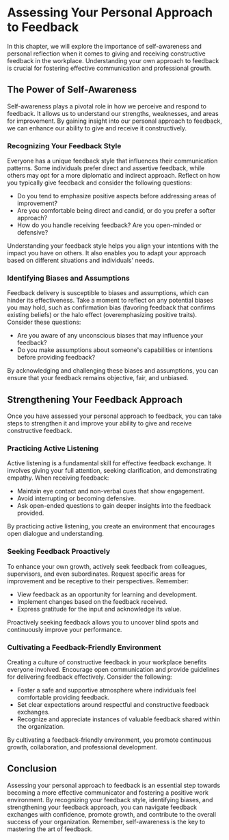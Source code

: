 # Assessing Your Personal Approach to Feedback

In this chapter, we will explore the importance of self-awareness and personal reflection when it comes to giving and receiving constructive feedback in the workplace. Understanding your own approach to feedback is crucial for fostering effective communication and professional growth.

## The Power of Self-Awareness

Self-awareness plays a pivotal role in how we perceive and respond to feedback. It allows us to understand our strengths, weaknesses, and areas for improvement. By gaining insight into our personal approach to feedback, we can enhance our ability to give and receive it constructively.

### Recognizing Your Feedback Style

Everyone has a unique feedback style that influences their communication patterns. Some individuals prefer direct and assertive feedback, while others may opt for a more diplomatic and indirect approach. Reflect on how you typically give feedback and consider the following questions:

- Do you tend to emphasize positive aspects before addressing areas of improvement?
- Are you comfortable being direct and candid, or do you prefer a softer approach?
- How do you handle receiving feedback? Are you open-minded or defensive?

Understanding your feedback style helps you align your intentions with the impact you have on others. It also enables you to adapt your approach based on different situations and individuals' needs.

### Identifying Biases and Assumptions

Feedback delivery is susceptible to biases and assumptions, which can hinder its effectiveness. Take a moment to reflect on any potential biases you may hold, such as confirmation bias (favoring feedback that confirms existing beliefs) or the halo effect (overemphasizing positive traits). Consider these questions:

- Are you aware of any unconscious biases that may influence your feedback?
- Do you make assumptions about someone's capabilities or intentions before providing feedback?

By acknowledging and challenging these biases and assumptions, you can ensure that your feedback remains objective, fair, and unbiased.

## Strengthening Your Feedback Approach

Once you have assessed your personal approach to feedback, you can take steps to strengthen it and improve your ability to give and receive constructive feedback.

### Practicing Active Listening

Active listening is a fundamental skill for effective feedback exchange. It involves giving your full attention, seeking clarification, and demonstrating empathy. When receiving feedback:

- Maintain eye contact and non-verbal cues that show engagement.
- Avoid interrupting or becoming defensive.
- Ask open-ended questions to gain deeper insights into the feedback provided.

By practicing active listening, you create an environment that encourages open dialogue and understanding.

### Seeking Feedback Proactively

To enhance your own growth, actively seek feedback from colleagues, supervisors, and even subordinates. Request specific areas for improvement and be receptive to their perspectives. Remember:

- View feedback as an opportunity for learning and development.
- Implement changes based on the feedback received.
- Express gratitude for the input and acknowledge its value.

Proactively seeking feedback allows you to uncover blind spots and continuously improve your performance.

### Cultivating a Feedback-Friendly Environment

Creating a culture of constructive feedback in your workplace benefits everyone involved. Encourage open communication and provide guidelines for delivering feedback effectively. Consider the following:

- Foster a safe and supportive atmosphere where individuals feel comfortable providing feedback.
- Set clear expectations around respectful and constructive feedback exchanges.
- Recognize and appreciate instances of valuable feedback shared within the organization.

By cultivating a feedback-friendly environment, you promote continuous growth, collaboration, and professional development.

## Conclusion

Assessing your personal approach to feedback is an essential step towards becoming a more effective communicator and fostering a positive work environment. By recognizing your feedback style, identifying biases, and strengthening your feedback approach, you can navigate feedback exchanges with confidence, promote growth, and contribute to the overall success of your organization. Remember, self-awareness is the key to mastering the art of feedback.
